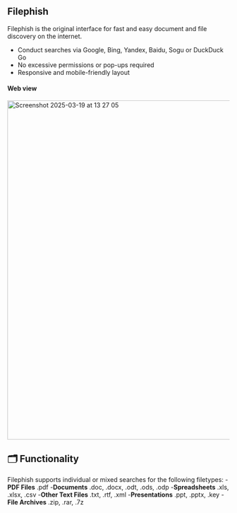 ## **Filephish**
Filephish is the original interface for fast and easy document and file discovery on the internet. 
- Conduct searches via Google, Bing, Yandex, Baidu, Sogu or DuckDuck Go
- No excessive permissions or pop-ups required
- Responsive and mobile-friendly layout

#### Web view
<img width="768" alt="Screenshot 2025-03-19 at 13 27 05" src="https://github.com/user-attachments/assets/c74352f9-e9d3-471d-a1d1-870ed08de31c" />

## 🗂️ Functionality
Filephish supports individual or mixed searches for the following filetypes:
-**PDF Files** .pdf
-**Documents** .doc, .docx, .odt, .ods, .odp
-**Spreadsheets** .xls, .xlsx, .csv 
-**Other Text Files** .txt, .rtf, .xml
-**Presentations** .ppt, .pptx, .key
-**File Archives** .zip, .rar, .7z
